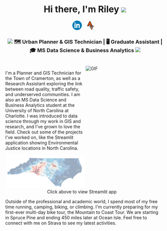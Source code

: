 <div align="center">
   <h1>Hi there, I'm Riley <img src="https://media.giphy.com/media/hvRJCLFzcasrR4ia7z/giphy.gif" width="25px"> </h1>
</div>

<p align='center'>
   <a href="https://www.linkedin.com/in/riley-leprell/"><img height="30" src="https://github.com/RileyLePrell/RileyLePrell/blob/main/Media/Linkedin.png"></a>&nbsp;&nbsp;
   <a href="https://www.strava.com/athletes/17623408"><img height="30" src="https://github.com/RileyLePrell/RileyLePrell/blob/main/Media/Strava.png"></a>&nbsp;&nbsp;
</p>

<div align="center">
   <h3><img src="https://i.giphy.com/media/v1.Y2lkPTc5MGI3NjExdDc1c2p1NmRocmJ2aDlobGhmcGpleHJ5ZDEyNzhvZHdnbXJ6ZXRmcCZlcD12MV9pbnRlcm5naWZfYnlfaWQmY3Q9Zw/y93slPbDMdeXJQONHa/giphy.gif" width="30"> 🗺️ Urban Planner & GIS Technician | 🖥️ Graduate Assistant | 🎓 MS Data Science & Business Analytics <img src="https://i.giphy.com/media/v1.Y2lkPTc5MGI3NjExdDc1c2p1NmRocmJ2aDlobGhmcGpleHJ5ZDEyNzhvZHdnbXJ6ZXRmcCZlcD12MV9pbnRlcm5naWZfYnlfaWQmY3Q9Zw/y93slPbDMdeXJQONHa/giphy.gif" width="30"></h3>
</div>

<br />

<div style="display: flex; max-width: 800px; margin: auto; align-items: flex-start;">
   <div style="flex: 7; padding-right: 20px;">
     <img align="right" height="370" width="230px" alt="GIF" src="https://github.com/RileyLePrell/RileyLePrell/blob/main/Media/Swing.gif" />
      <p>
         I'm a Planner and GIS Technician for the Town of Cramerton, as well as a Research Assistant exploring the link between road quality, traffic safety, and underserved communities. I am also an MS Data Science and Business Analytics student at the University of North Carolina at Charlotte. I was introduced to data science through my work in GIS and research, and I've grown to love the field. Check out some of the projects I've worked on, like the Streamlit application showing Environmental Justice locations in North Carolina. 
      </p>
      <p align="center">
         <a href="https://github.com/RileyLePrell/RileyLePrell/blob/main/Media/NC.png">
            <img src="https://github.com/RileyLePrell/RileyLePrell/blob/main/Media/NC.png" width="250">
         </a>
         <br>
         Click above to view Streamlit app
      </p>
      <p>
         Outside of the professional and academic world, I spend most of my free time running, camping, biking, or climbing. I'm currently preparing for my first-ever multi-day bike tour, the Mountain to Coast Tour. We are starting in Spruce Pine and ending 450 miles later at Ocean Isle. Feel free to connect with me on Strava to see my latest activities.
      </p>
  
